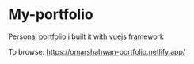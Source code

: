 # My-portfolio
Personal portfolio i built it with vuejs framework

To browse: https://omarshahwan-portfolio.netlify.app/
